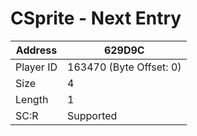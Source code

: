 
#  CSprite - Next Entry
Address   | 629D9C
----------|-------------
Player ID | 163470 (Byte Offset: 0)
Size 	  | 4
Length 	  | 1
SC:R      | Supported


